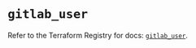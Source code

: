 # `gitlab_user`

Refer to the Terraform Registry for docs: [`gitlab_user`](https://registry.terraform.io/providers/gitlabhq/gitlab/18.4.0/docs/resources/user).
